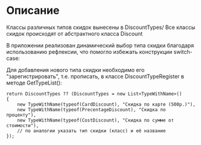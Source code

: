 # Описание

Классы различных типов скидок вынесены в DiscountTypes/
Все классы скидок происходят от абстрактного класса Discount

В приложении реализован динамический выбор типа скидки благодаря использованию рефлексии, что помогло избежать конструкции switch-case:

Для добавления нового типа скидки необходимо его "зарегистрировать", т.е. прописать, в классе DiscountTypeRegister в методе GetTypeList():
```
return DiscountTypes ?? (DiscountTypes = new List<TypeWithName>()
{
    new TypeWithName(typeof(CardDiscount), "Скидка по карте (500р.)"),
    new TypeWithName(typeof(PrecentageDiscount), "Скидка по проценту"),
    new TypeWithName(typeof(CostDiscount), "Скидка по сумме от стоимости"),
    // по аналогии указать тип скидки (класс) и её название
});
```
